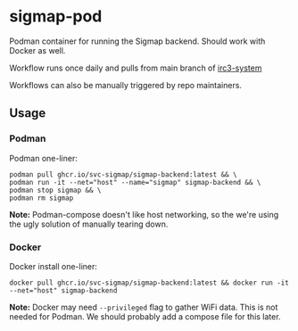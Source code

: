 # sigmap-pod

Podman container for running the Sigmap backend. Should work with Docker as well.

Workflow runs once daily and pulls from main branch of [irc3-system](https://github.com/SVC-Sigmap/irc3-system)

Workflows can also be manually triggered by repo maintainers.

## Usage

### Podman
Podman one-liner:
```
podman pull ghcr.io/svc-sigmap/sigmap-backend:latest && \
podman run -it --net="host" --name="sigmap" sigmap-backend && \
podman stop sigmap && \
podman rm sigmap
```
**Note:** Podman-compose doesn't like host networking, so the we're using the ugly solution of manually tearing down.


### Docker

Docker install one-liner:

```
docker pull ghcr.io/svc-sigmap/sigmap-backend:latest && docker run -it --net="host" sigmap-backend
```
**Note:** Docker may need `--privileged` flag to gather WiFi data. This is not needed for Podman.
We should probably add a compose file for this later.

